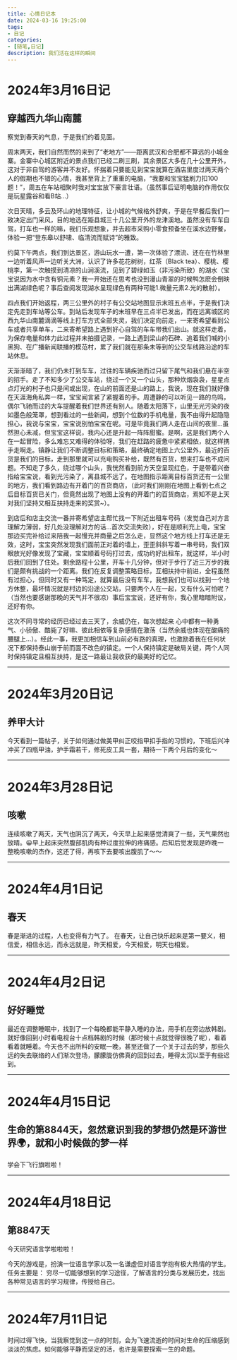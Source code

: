```yaml
---
title: 心情日记本
date: 2024-03-16 19:25:00
tags:
- 日记
categories:
- [随笔,日记]
description: 我们活在这样的瞬间
---
```

# 2024年3月16日记

## 穿越西九华山南麓

察觉到春天的气息，于是我们约着见面。

周末两天，我们自然而然的来到了“老地方”——距离武汉和合肥都不算远的小城金寨。金寨中心城区附近的景点我们已经二刷三刷，其余景区大多在几十公里开外，这对于非自驾的游客并不友好。怀揣着只要能见到宝宝就算在酒店里度过两天两个人的假期也不错的心情，我甚至背上了重重的电脑，“我要和宝宝猛刷力扣100题！”，周五在车站相聚时我对宝宝放下豪言壮语。（虽然事后证明电脑的作用仅仅是玩星露谷和看B站...）

次日天晴，多云及环山的地理特征，让小城的气候格外舒爽，于是在早餐后我们一致决定出门采风，目的地选在距县城三十几公里开外的龙津溪地。虽然没有车车自驾，打车也一样的嘛，我们乐观想象，并去超市采购小零食预备坐在溪水边野餐，体验一把“登东皋以舒啸、临清流而赋诗”的雅致。

约莫下午两点，我们到达景区，游山玩水一遭，第一次体验了漂流、还在在竹林里一边听着风声一边听关大洲，认识了许多花花树树，红茶（Black tea）、樱桃、樱桃李，第一次触摸到清凉的山涧溪流，见到了碧绿如玉（非污染所致）的湖水（宝宝说因为水中含有铜元素？我一开始还在思考也没到漫山青翠的时候鸭怎麽会倒映出满湖绿色呢？事后查阅发现湖水呈现绿色有两种可能1.微量元素2.光的散射）。

四点我们开始返程，两三公里外的村子有公交站地图显示末班五点半，于是我们决定先走到车站等公车。到站后发现车子的末班早在三点半已发出，而在远离城区的西九华山南麓滴滴等线上打车方式全部失灵，我们决定向前走，一来寄希望看到公车或者共享单车，二来寄希望路上遇到好心自驾的车车带我们出山。就这样走着，为保存电量和体力此过程并未拍摄记录，一路上遇到梁山的石碑、追着我们喊的小黑狗、在广播新闻联播的模范村，累了我们就在那条未等到的公交车线路沿途的车站休息。

天渐渐暗了，我们仍未打到车车，过往的车辆疾驰而过只留下尾气和我们悬在半空的招手。走了不知多少了公交车站，绕过一个又一个山头，那种炊烟袅袅，星星点点灯光的村子也只是间或出现，在山的前面还是山的路上，我说，现在我们就好像在天涯海角私奔一样，宝宝闻言紧了紧握着的手。周遭静的可以听见一路的鸟鸣，偶尔飞驰而过的大车提醒着我们世界还有别人。随着太阳落下，山里无光污染的夜如墨色般笼罩，想到看过的一些新闻，想到个位数的手机电量，我不由得升起隐隐担心，我说与宝宝，宝宝说别怕宝宝在呢。可是毕竟我们两人走在山间的夜里...虽然担心未减，但宝宝这样说，我内心还是升起一阵阵甜蜜。是啊，这是我们两个人在一起冒险，多么难忘又难得的体验呀，我们在赶路的疲惫中紧紧相依，就这样携手走啊走。镇静让我们不断调整目标和策略，最终确定地图上六公里外，最近的百货是我们的目标，走到那里就可以充电购买补给，既然有百货，想来打车也不成问题。不知走了多久，绕过哪个山头，我恍然看到前方天空呈现红色，于是带着兴奋指给宝宝说，看到光污染了，离县城不远了。在地图指示距离目标百货还有一公里的地方，我们看到路边有开着门的百货商店，（此时我们刚刚在地图上看到七点之后目标百货已关门，但竟然出现了地图上没有的开着门的百货商店，焉知不是上天对我们坚持又相互扶持走来的奖赏~）。

到店后和店主交流一番并寄希望店主帮忙找一下附近出租车号码（发觉自己对方言理解力薄弱，好几处没理解对方的话...首次交流失败），好在是顺利充上电，宝宝那边买完补给过来陪我一起慢充并商量之后怎么走，显然这个地方线上打车还是无效，这时，宝宝突然发现我们面前正对着的墙上，歪歪斜斜写着一串号码，我们双眼放光好像发现了宝藏，宝宝顺着号码打过去，成功约好出租车，就这样，半小时后我们回到了住处。剩余路程十公里，开车十几分钟，但对于步行了近三万步的我们是颇有挑战的一个距离。我们在反复调整策略目标，互相扶持中前进，全程虽然有过担心，但同时又有一种笃定，就算最后没有车车，我想我们也可以找到一个地方休整，最坏情况就是村边的沿途公交站，只要两个人在一起，又有什么可怕呢？（当然也要感谢那晚的天气并不很凉）事后宝宝说，还好有你，我心里暗暗附议，还好有你。

这次不同寻常的经历已经过去三天了，余威仍在，每次想起来
心中都有一种勇气、小骄傲、酷毙了好嘛、彼此相依等复杂感情在激荡（当然余威也体现在酸痛的腰腿上...）。经此一事，我更加相信车到山前必有路的真理，也激励着我在任何状况下都保持泰山崩于前而面不改色的镇定。一个人保持镇定是破局关键，两个人同时保持镇定且相互扶持，是这一路最让我收获的最美好的记忆。

---
# 2024年3月20日记
## 养甲大计
今天看到一篇帖子，关于如何通过做美甲纠正咬指甲扣手指的习惯的，下班后兴冲冲买了四瓶甲油，护手霜若干，修死皮工具一套，期待一下两个月后的变化～

---
# 2024年3月28日记
## 咳嗽
连续咳嗽了两天，天气也阴沉了两天，今天早上起来感觉清爽了一些，天气果然也放晴。😀早上起床突然腹部肌肉有种过度拉伸的疼痛感。后知后觉发现是昨晚一整晚咳嗽的杰作，这还了得，再咳下去要咳出腹肌了～～

---
# 2024年4月1日记
## 春天
春是渐进的过程，人也变得有力气了。
在春天，让自己快乐起来是第一要义，相信爱，相信永远，而永远就是，昨天相爱，今天相爱，明天也相爱。

---
# 2024年4月2日记
## 好好睡觉
最近在调整睡眠中，找到了一个每晚都能平静入睡的办法，用手机在旁边放韩剧。就好像回到小时看电视台十点档韩剧的时候（那时候十点就觉得很晚了呢），看着看着就睡着。今天也不出所料的安眠一晚，甚至还做了一个关于过去的梦，那些久远的失去联络的人们渐次登场，朦朦胧仿佛真的回到过去，睡得太沉以至于有些迟到。

---
# 2024年4月15日记
## 生命的第8844天，忽然意识到我的梦想仍然是环游世界🌍，就和小时候做的梦一样
学会下飞行旗啦啦！

---
# 2024年4月18日记
## 第8847天
今天研究语言学啦啦啦！

今天的游戏是，扮演一位语言学家以及一名谦虚但对语言学抱有极大热情的学生。
任务主要是：
穷尽一切能够想到的学习途径，了解语言的分类与发展历史，找出各种常见语言的学习规律，传授给自己。

---
# 2024年7月11日记
时间过得飞快，当我察觉到这一点的时刻，会为飞速流逝的时间对生命的压缩感到淡淡的焦虑。如何能够平静而坚定的活，也许是需要探索一生的命题。
